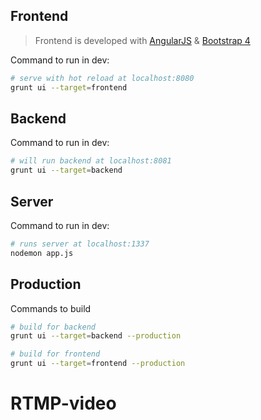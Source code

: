 ## Frontend
> Frontend is developed with [AngularJS](https://angularjs.org/) & [Bootstrap 4](https://getbootstrap.com/)

Command to run in dev:
``` bash
# serve with hot reload at localhost:8080
grunt ui --target=frontend
```

## Backend
Command to run in dev:
``` bash
# will run backend at localhost:8081
grunt ui --target=backend
```

## Server
Command to run in dev:
``` bash
# runs server at localhost:1337
nodemon app.js
```

## Production
Commands to build 
``` bash
# build for backend
grunt ui --target=backend --production

# build for frontend
grunt ui --target=frontend --production
```
# RTMP-video
